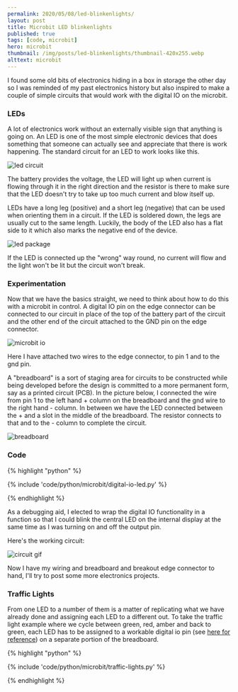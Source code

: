 ```yaml
---
permalink: 2020/05/08/led-blinkenlights/
layout: post
title: Microbit LED blinkenlights
published: true
tags: [code, microbit]
hero: microbit
thumbnail: /img/posts/led-blinkenlights/thumbnail-420x255.webp
alttext: microbit
---
```


I found some old bits of electronics hiding in a box in storage the other day so I was reminded of my past electronics history but also inspired to 
make a couple of simple circuits that would work with the digital IO on the microbit. 

### LEDs

A lot of electronics work without an externally visible sign that anything is going on. An LED is one of the most simple electronic devices that 
does something that someone can actually see and appreciate that there is work happening. The standard circuit for an LED to work looks like this. 

![led circuit](/img/posts/led-blinkenlights/led-circuit.webp)

The battery provides the voltage, the LED will light up when current is flowing through it in the right direction and the resistor is there to make sure 
that the LED doesn't try to take up too much current and blow itself up. 

LEDs have a long leg (positive) and a short leg (negative) that can be used when orienting them in a circuit. If the LED is soldered down, the legs are usually 
cut to the same length. Luckily, the body of the LED also has a flat side to it which also marks the negative end of the device. 

![led package](/img/posts/led-blinkenlights/led-package.webp)

If the LED is connected up the "wrong" way round, no current will flow and the light won't be lit but the circuit won't break. 

### Experimentation

Now that we have the basics straight, we need to think about how to do this with a microbit in control. A digital IO pin on the edge connector can be connected to 
our circuit in place of the top of the battery part of the circuit and the other end of the circuit attached to the GND pin on the edge connector. 

![microbit io](/img/posts/led-blinkenlights/microbit1.webp)

Here I have attached two wires to the edge connector, to pin 1 and to the gnd pin. 

A "breadboard" is a sort of staging area for circuits to be constructed while being developed before the design is committed to a more permanent form, say as 
a printed circuit (PCB). In the picture below, I connected the wire from pin 1 to the left hand + column on the breadboard and the gnd wire to the right hand - 
column. In between we have the LED connected between the + and a slot in the middle of the breadboard. The resistor connects to that and to the - column to 
complete the circuit. 

![breadboard](/img/posts/led-blinkenlights/breadboard1.webp)


### Code

{% highlight "python" %}

{% include 'code/python/microbit/digital-io-led.py' %}

{% endhighlight %}

As a debugging aid, I elected to wrap the digital IO functionality in a function so that I could blink the central LED on the internal display at the 
same time as I was turning on and off the output pin. 

Here's the working circuit:


![circuit gif](/img/posts/led-blinkenlights/led-green.gif)


Now I have my wiring and breadboard and breakout edge connector to hand, I'll try to post some more electronics projects.


### Traffic Lights

From one LED to a number of them is a matter of replicating what we have already done and assigning each LED to a different out. To take the traffic light 
example where we cycle between green, red, amber and back to green, each LED has to be assigned to a workable digital io pin (see <a href="https://microbit-micropython.readthedocs.io/en/latest/pin.html" >here for reference</a>) on a separate portion of the breadboard. 


{% highlight "python" %}

{% include 'code/python/microbit/traffic-lights.py' %}

{% endhighlight %}
